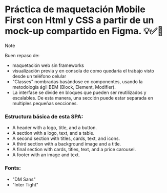 # Práctica de maquetación Mobile First con Html y CSS a partir de un mock-up compartido en Figma. 💡✅🔰 

> [!NOTE]
> Buen repaso de: 
> -  maquetación web sin frameworks
> -  visualización previa y en consola de como quedaría el trabajo visto desde un teléfono celular
> -  "Classes" nombradas basándose en componentes, usando la metodología ágil BEM (Block, Element, Modifier).
> -  La interfase se divide en bloques que pueden ser reutilizados y escalables. De esta manera, una sección
puede estar separada en multiples pequeñas secciones.
  
### Estructura básica de esta SPA:
- A header with a logo, title, and a button.
- A section with a logo, text, and a table.
- A second section with titles, cards, text, and icons.
- A third section with a background image and a title.
- A final section with cards, titles, text, and a price carousel.
- A footer with an image and text.

### Fonts:
- "DM Sans"
- "Inter Tight"


